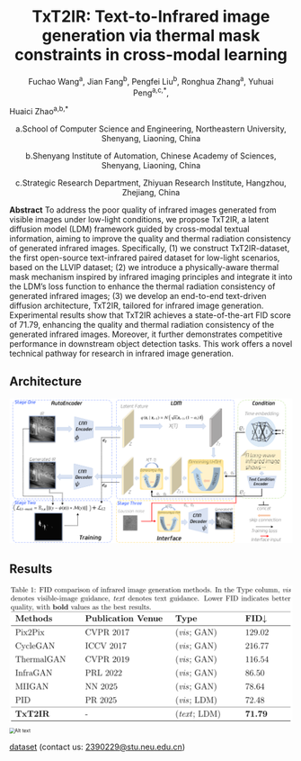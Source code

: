 # <h1 align = "center">TxT2IR: Text-to-Infrared image generation via thermal mask constraints in cross-modal learning</h1>

<p align = "center">Fuchao Wang<sup>a</sup>, Jian Fang<sup>b</sup>, Pengfei Liu<sup>b</sup>, Ronghua Zhang<sup>a</sup>, Yuhuai Peng<sup>a,c,*</sup>, </p>Huaici Zhao<sup>a,b,*</sup>

<p align = "center">a.School of Computer Science and Engineering,  Northeastern University, Shenyang, Liaoning, China</p>
<p align = "center">b.Shenyang Institute of Automation, Chinese Academy of Sciences, Shenyang, Liaoning, China</p>
<p align = "center">c.Strategic Research Department, Zhiyuan Research Institute, Hangzhou, Zhejiang, China</p>

**Abstract** To address the poor quality of infrared images generated from visible images under low-light conditions, we propose TxT2IR, a latent diffusion model (LDM) framework guided by cross-modal textual information, aiming to improve the quality and thermal radiation consistency of generated infrared images. Specifically, (1) we construct TxT2IR-dataset, the first open-source text-infrared paired dataset for low-light scenarios, based on the LLVIP dataset; (2) we introduce a physically-aware thermal mask mechanism inspired by infrared imaging principles and integrate it into the LDM’s loss function to enhance the thermal radiation consistency of generated infrared images; (3) we develop an end-to-end text-driven diffusion architecture, TxT2IR, tailored for infrared image generation. Experimental results show that TxT2IR achieves a state-of-the-art FID score of 71.79, enhancing the quality and thermal radiation consistency of the generated infrared images. Moreover, it further demonstrates competitive performance in downstream object detection tasks. This work offers a novel technical pathway for research in infrared image generation.

<h2>Architecture</h2>

<img src="figs/TxToIROverview.png" alt="Alt text" title="Architecture" style="zoom: 80%;" />

<h2>Results</h2>

<img src="figs/tab1.png" alt="Alt text" title="DifferentModelMetric" style="zoom: 60%;" />
<img src="figs/genIRImgsv3.png" alt="Alt text" title="DifferentModelMetric" style="zoom: 60%;" />

[dataset](https://drive.google.com/file/d/1K-CKfZ5dB8IaO-XdZtBCsXdd5ZEv-8eE/view?usp=drive_link)
(contact us: 2390229@stu.neu.edu.cn)
